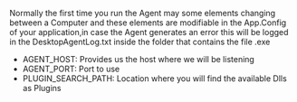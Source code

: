Normally the first time you run the Agent may some elements changing between a Computer and these elements are modifiable in the App.Config of your application,in case the Agent generates an error this will be logged in the DesktopAgentLog.txt inside the folder that contains the file .exe 

- AGENT_HOST: Provides us the host where we will be listening
- AGENT_PORT: Port to use 
- PLUGIN_SEARCH_PATH: Location where you will find the available Dlls as Plugins
